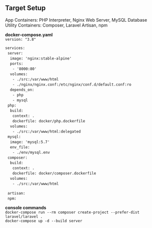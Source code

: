 ## Target Setup

App Containers: PHP Interpreter, Nginx Web Server, MySQL Database  
Utility Containers: Composer, Laravel Artisan, npm

__docker-compose.yaml__  
`version: "3.8"`  

`services: `  
&nbsp;&nbsp;`server:`  
&nbsp;&nbsp;&nbsp;&nbsp;`image: 'nginx:stable-alpine'`  
&nbsp;&nbsp;&nbsp;&nbsp;`ports:`  
&nbsp;&nbsp;&nbsp;&nbsp;&nbsp;&nbsp;`- '8000:80'`  
&nbsp;&nbsp;&nbsp;&nbsp;`volumes:`   
&nbsp;&nbsp;&nbsp;&nbsp;&nbsp;&nbsp;`- ./src:/var/www/html`  
&nbsp;&nbsp;&nbsp;&nbsp;&nbsp;&nbsp;`- ./nginx/nginx.conf:/etc/nginx/conf.d/default.conf:ro`  
&nbsp;&nbsp;&nbsp;&nbsp;`depends_on:`   
&nbsp;&nbsp;&nbsp;&nbsp;&nbsp;&nbsp;`- php`  
&nbsp;&nbsp;&nbsp;&nbsp;&nbsp;&nbsp;`- mysql`  
&nbsp;&nbsp;`php:`  
&nbsp;&nbsp;&nbsp;&nbsp;`build:`  
&nbsp;&nbsp;&nbsp;&nbsp;&nbsp;&nbsp;`context: .`  
&nbsp;&nbsp;&nbsp;&nbsp;&nbsp;&nbsp;`dockerfile: docker/php.dockerfile`  
&nbsp;&nbsp;&nbsp;&nbsp;`volumes:`  
&nbsp;&nbsp;&nbsp;&nbsp;&nbsp;&nbsp;`- ./src:/var/www/html:delegated`  
&nbsp;&nbsp;`mysql:`  
&nbsp;&nbsp;&nbsp;&nbsp;`image: 'mysql:5.7'`  
&nbsp;&nbsp;&nbsp;&nbsp;`env_file:`  
&nbsp;&nbsp;&nbsp;&nbsp;&nbsp;&nbsp;`- ./env/mysql.env`  
&nbsp;&nbsp;`composer:`  
&nbsp;&nbsp;&nbsp;&nbsp;`build:`  
&nbsp;&nbsp;&nbsp;&nbsp;&nbsp;&nbsp;`context: .`  
&nbsp;&nbsp;&nbsp;&nbsp;&nbsp;&nbsp;`dockerfile: docker/composer.dockerfile`  
&nbsp;&nbsp;&nbsp;&nbsp;`volumes:`  
&nbsp;&nbsp;&nbsp;&nbsp;&nbsp;&nbsp;`- ./src:/var/www/html`  

&nbsp;&nbsp;`artisan:`  
&nbsp;&nbsp;`npm:`  
      
__console commands__  
`docker-compose run --rm composer create-project --prefer-dist laravel/laravel .`  
`docker-compose up -d --build server`

